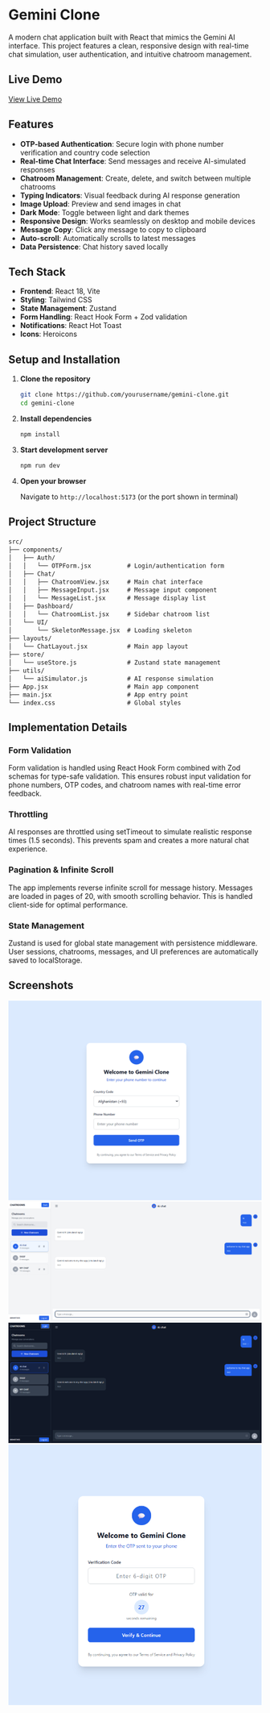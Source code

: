 # Gemini Clone

A modern chat application built with React that mimics the Gemini AI interface. This project features a clean, responsive design with real-time chat simulation, user authentication, and intuitive chatroom management.

## Live Demo

[View Live Demo](https://your-deployed-link.com)

## Features

- **OTP-based Authentication**: Secure login with phone number verification and country code selection
- **Real-time Chat Interface**: Send messages and receive AI-simulated responses
- **Chatroom Management**: Create, delete, and switch between multiple chatrooms
- **Typing Indicators**: Visual feedback during AI response generation
- **Image Upload**: Preview and send images in chat
- **Dark Mode**: Toggle between light and dark themes
- **Responsive Design**: Works seamlessly on desktop and mobile devices
- **Message Copy**: Click any message to copy to clipboard
- **Auto-scroll**: Automatically scrolls to latest messages
- **Data Persistence**: Chat history saved locally

## Tech Stack

- **Frontend**: React 18, Vite
- **Styling**: Tailwind CSS
- **State Management**: Zustand
- **Form Handling**: React Hook Form + Zod validation
- **Notifications**: React Hot Toast
- **Icons**: Heroicons

## Setup and Installation

1. **Clone the repository**
   ```bash
   git clone https://github.com/yourusername/gemini-clone.git
   cd gemini-clone
   ```

2. **Install dependencies**
   ```bash
   npm install
   ```

3. **Start development server**
   ```bash
   npm run dev
   ```

4. **Open your browser**
   
   Navigate to `http://localhost:5173` (or the port shown in terminal)

## Project Structure

```
src/
├── components/
│   ├── Auth/
│   │   └── OTPForm.jsx          # Login/authentication form
│   ├── Chat/
│   │   ├── ChatroomView.jsx     # Main chat interface
│   │   ├── MessageInput.jsx     # Message input component
│   │   └── MessageList.jsx      # Message display list
│   ├── Dashboard/
│   │   └── ChatroomList.jsx     # Sidebar chatroom list
│   └── UI/
│       └── SkeletonMessage.jsx  # Loading skeleton
├── layouts/
│   └── ChatLayout.jsx           # Main app layout
├── store/
│   └── useStore.js              # Zustand state management
├── utils/
│   └── aiSimulator.js           # AI response simulation
├── App.jsx                      # Main app component
├── main.jsx                     # App entry point
└── index.css                    # Global styles
```

## Implementation Details

### Form Validation
Form validation is handled using React Hook Form combined with Zod schemas for type-safe validation. This ensures robust input validation for phone numbers, OTP codes, and chatroom names with real-time error feedback.

### Throttling
AI responses are throttled using setTimeout to simulate realistic response times (1.5 seconds). This prevents spam and creates a more natural chat experience.

### Pagination & Infinite Scroll
The app implements reverse infinite scroll for message history. Messages are loaded in pages of 20, with smooth scrolling behavior. This is handled client-side for optimal performance.

### State Management
Zustand is used for global state management with persistence middleware. User sessions, chatrooms, messages, and UI preferences are automatically saved to localStorage.

## Screenshots

![Login Page](screenshots/login.png)
![Chat Interface](screenshots/chat.png)
![Dark Mode](screenshots/dark-mode.png)
![Authentication](screenshots/Authentication.png)





